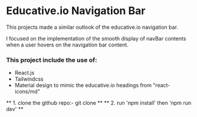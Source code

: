 # Educative.io Navigation Bar

<article>This projects made a similar outlook of the educative.io navigation bar.

I focused on the implementation of the smooth display of navBar contents when a user hovers on the navigation bar content.</article>

### This project include the use of:

- React.js
- Tailwindcss
- Material design to mimic the educative.io headings from "react-icons/md"

** 1. clone the github repo:- git clone **
** 2. run 'npm install' then 'npm run dev' **
